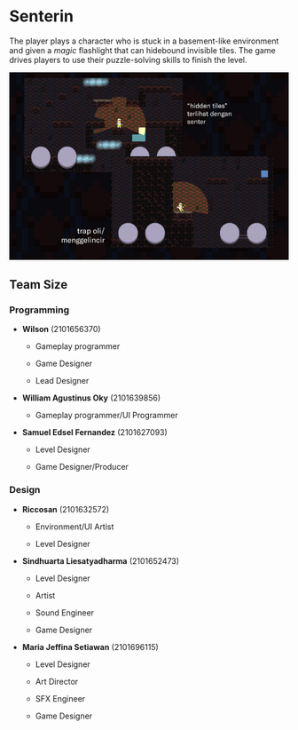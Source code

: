 # Senterin


The player plays a character who is stuck in a basement-like environment and given a _magic_ flashlight that can hidebound invisible tiles. The game drives players to use their puzzle-solving skills to finish the level.

![](https://github.com/lancenix/Senterin/blob/master/Screen%20Shot%202020-08-08%20at%2000.39.50.png)

## Team Size

### Programming

- **Wilson** (2101656370)

	- Gameplay programmer

	- Game Designer

	- Lead Designer

- **William Agustinus Oky** (2101639856)

	- Gameplay programmer/UI Programmer

- **Samuel Edsel Fernandez** (2101627093)

	- Level Designer

	- Game Designer/Producer

### Design

- **Riccosan** (2101632572)

	- Environment/UI Artist

	- Level Designer

- **Sindhuarta Liesatyadharma** (2101652473)

	- Level Designer

	- Artist

	- Sound Engineer

	- Game Designer

- **Maria Jeffina Setiawan** (2101696115)

	- Level Designer

	- Art Director

	- SFX Engineer

	- Game Designer
